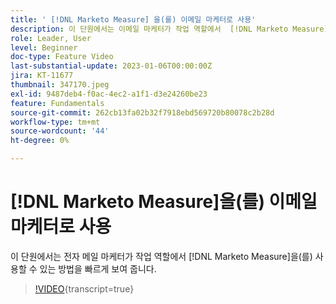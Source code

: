```yaml
---
title: ' [!DNL Marketo Measure] 을(를) 이메일 마케터로 사용'
description: 이 단원에서는 이메일 마케터가 작업 역할에서  [!DNL Marketo Measure] 을(를) 사용하는 방법을 빠르게 보여 줍니다.
role: Leader, User
level: Beginner
doc-type: Feature Video
last-substantial-update: 2023-01-06T00:00:00Z
jira: KT-11677
thumbnail: 347170.jpeg
exl-id: 9487deb4-f0ac-4ec2-a1f1-d3e24260be23
feature: Fundamentals
source-git-commit: 262cb13fa02b32f7918ebd569720b80078c2b28d
workflow-type: tm+mt
source-wordcount: '44'
ht-degree: 0%

---
```


# [!DNL Marketo Measure]을(를) 이메일 마케터로 사용

이 단원에서는 전자 메일 마케터가 작업 역할에서 [!DNL Marketo Measure]을(를) 사용할 수 있는 방법을 빠르게 보여 줍니다.

>[!VIDEO](https://video.tv.adobe.com/v/3421976/?learn=on&captions=kor){transcript=true}
